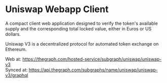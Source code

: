 # Uniswap Webapp Client
A compact client  web application designed to verify the token's available supply and the corresponding total locked value, either in Euros or US dollars.

Uniswap V3 is a decentralized protocol for automated token exchange on Ethereum.

Web at: https://thegraph.com/hosted-service/subgraph/uniswap/uniswap-v3 \
Synced at: https://api.thegraph.com/subgraphs/name/uniswap/uniswap-v3/graphql

